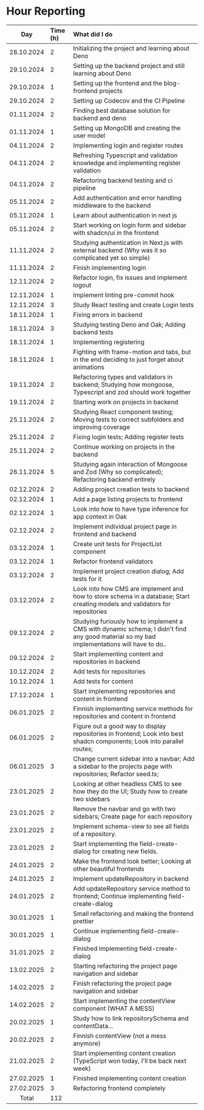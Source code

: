 # Hour Reporting

|    Day     | Time (h) | What did I do                                                                                                                              |
| :--------: | :------- | :----------------------------------------------------------------------------------------------------------------------------------------- |
| 28.10.2024 | 2        | Initializing the project and learning about Deno                                                                                           |
| 29.10.2024 | 2        | Setting up the backend project and still learning about Deno                                                                               |
| 29.10.2024 | 1        | Setting up the frontend and the blog-frontend projects                                                                                     |
| 29.10.2024 | 2        | Setting up Codecov and the CI Pipeline                                                                                                     |
| 01.11.2024 | 2        | Finding best database solution for backend and deno                                                                                        |
| 01.11.2024 | 1        | Setting up MongoDB and creating the user model                                                                                             |
| 04.11.2024 | 2        | Implementing login and register routes                                                                                                     |
| 04.11.2024 | 2        | Refreshing Typescript and validation knowledge and implementing register validation                                                        |
| 04.11.2024 | 2        | Refactoring backend testing and ci pipeline                                                                                                |
| 05.11.2024 | 2        | Add authentication and error handling middleware to the backend                                                                            |
| 05.11.2024 | 1        | Learn about authentication in next js                                                                                                      |
| 05.11.2024 | 2        | Start working on login form and sidebar with shadcn/ui in the frontend                                                                     |
| 11.11.2024 | 2        | Studying authentication in Next.js with external backend (Why was it so complicated yet so simple)                                         |
| 11.11.2024 | 2        | Finish implementing login                                                                                                                  |
| 12.11.2024 | 2        | Refactor login, fix issues and implement logout                                                                                            |
| 12.11.2024 | 1        | Implement linting pre-commit hook                                                                                                          |
| 12.11.2024 | 3        | Study React testing and create Login tests                                                                                                 |
| 18.11.2024 | 1        | Fixing errors in backend                                                                                                                   |
| 18.11.2024 | 3        | Studying testing Deno and Oak; Adding backend tests                                                                                        |
| 18.11.2024 | 1        | Implementing registering                                                                                                                   |
| 18.11.2024 | 1        | Fighting with frame-motion and tabs, but in the end deciding to just forget about animations                                               |
| 19.11.2024 | 2        | Refactoring types and validators in backend; Studying how mongoose, Typescript and zod should work together                                |
| 19.11.2024 | 2        | Starting work on projects in backend                                                                                                       |
| 25.11.2024 | 2        | Studying React component testing; Moving tests to correct subfolders and improving coverage                                                |
| 25.11.2024 | 2        | Fixing login tests; Adding register tests                                                                                                  |
| 25.11.2024 | 2        | Continue working on projects in the backend                                                                                                |
| 26.11.2024 | 5        | Studying again interaction of Mongoose and Zod (Why so complicated); Refactoring backend entirely                                          |
| 02.12.2024 | 2        | Adding project creation tests to backend                                                                                                   |
| 02.12.2024 | 1        | Add a page listing projects to frontend                                                                                                    |
| 02.12.2024 | 1        | Look into how to have type inference for app context in Oak                                                                                |
| 02.12.2024 | 2        | Implement individual project page in frontend and backend                                                                                  |
| 03.12.2024 | 1        | Create unit tests for ProjectList component                                                                                                |
| 03.12.2024 | 1        | Refactor frontend validators                                                                                                               |
| 03.12.2024 | 2        | Implement project creation dialog; Add tests for it                                                                                        |
| 03.12.2024 | 2        | Look into how CMS are implement and how to store schema in a database; Start creating models and validators for repositories               |
| 09.12.2024 | 2        | Studying furiously how to implement a CMS with dynamic schema; I didn't find any good material so my bad implementations will have to do.. |
| 09.12.2024 | 2        | Start implementing content and repositories in backend                                                                                     |
| 10.12.2024 | 2        | Add tests for repositories                                                                                                                 |
| 10.12.2024 | 1        | Add tests for content                                                                                                                      |
| 17.12.2024 | 1        | Start implementing repositories and content in frontend                                                                                    |
| 06.01.2025 | 2        | Finnish implementing service methods for repositories and content in frontend                                                              |
| 06.01.2025 | 2        | Figure out a good way to display repositories in frontend; Look into best shadcn components; Look into parallel routes;                    |
| 06.01.2025 | 3        | Change current sidebar into a navbar; Add a sidebar to the projects page with repositories; Refactor seed.ts;                              |
| 23.01.2025 | 2        | Looking at other headless CMS to see how they do the UI; Study how to create two sidebars                                                  |
| 23.01.2025 | 2        | Remove the navbar and go with two sidebars; Create page for each repository                                                                |
| 23.01.2025 | 2        | Implement schema-view to see all fields of a repository.                                                                                   |
| 23.01.2025 | 2        | Start implementing the field-create-dialog for creating new fields.                                                                        |
| 24.01.2025 | 2        | Make the frontend look better; Looking at other beautiful frontends                                                                        |
| 24.01.2025 | 2        | Implement updateRepository in backend                                                                                                      |
| 24.01.2025 | 2        | Add updateRepository service method to frontend; Continue implementing field-create-dialog                                                 |
| 30.01.2025 | 1        | Small refactoring and making the frontend prettier                                                                                         |
| 30.01.2025 | 1        | Continue implementing field-create-dialog                                                                                                  |
| 31.01.2025 | 2        | Finished implementing field-create-dialog                                                                                                  |
| 13.02.2025 | 2        | Starting refactoring the project page navigation and sidebar                                                                               |
| 14.02.2025 | 2        | Finish refactoring the project page navigation and sidebar                                                                                 |
| 14.02.2025 | 2        | Start implementing the contentView component (WHAT A MESS)                                                                                 |
| 20.02.2025 | 1        | Study how to link repositorySchema and contentData...                                                                                      |
| 20.02.2025 | 2        | Finnish contentView (not a mess anymore)                                                                                                   |
| 21.02.2025 | 2        | Start implementing content creation (TypeScript won today, I'll be back next week)                                                         |
| 27.02.2025 | 1        | Finished implementing content creation                                                                                                     |
| 27.02.2025 | 3        | Refactoring frontend completely                                                                                                            |
|   Total    | 112      |                                                                                                                                            |
